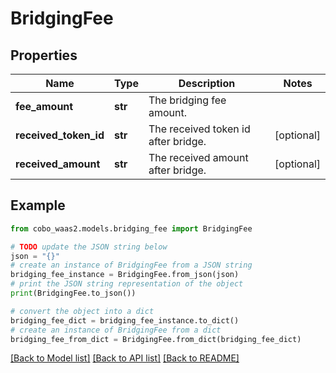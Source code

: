 # BridgingFee


## Properties

Name | Type | Description | Notes
------------ | ------------- | ------------- | -------------
**fee_amount** | **str** | The bridging fee amount. | 
**received_token_id** | **str** | The received token id after bridge. | [optional] 
**received_amount** | **str** | The received amount after bridge. | [optional] 

## Example

```python
from cobo_waas2.models.bridging_fee import BridgingFee

# TODO update the JSON string below
json = "{}"
# create an instance of BridgingFee from a JSON string
bridging_fee_instance = BridgingFee.from_json(json)
# print the JSON string representation of the object
print(BridgingFee.to_json())

# convert the object into a dict
bridging_fee_dict = bridging_fee_instance.to_dict()
# create an instance of BridgingFee from a dict
bridging_fee_from_dict = BridgingFee.from_dict(bridging_fee_dict)
```
[[Back to Model list]](../README.md#documentation-for-models) [[Back to API list]](../README.md#documentation-for-api-endpoints) [[Back to README]](../README.md)


